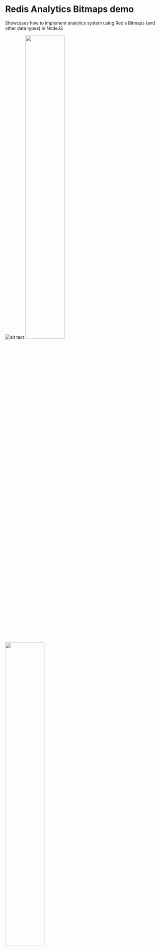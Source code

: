# Redis Analytics Bitmaps demo

Showcases how to implement analytics system using Redis Bitmaps (and other data types) in NodeJS

![alt text](https://github.com/RemoteCraftsmen/redis-analytics-bitmaps/blob/main/preview.png?raw=true)
<a href="https://github.com/RemoteCraftsmen/redis-analytics-bitmaps/blob/main/preview-2.png?raw=true"><img src="https://github.com/RemoteCraftsmen/redis-analytics-bitmaps/blob/main/preview-2.png?raw=true" width="50%" height="auto"></a><a href="https://github.com/RemoteCraftsmen/redis-analytics-bitmaps/blob/main/preview-3.png?raw=true"><img src="https://github.com/RemoteCraftsmen/redis-analytics-bitmaps/blob/main/preview-3.png?raw=true" width="50%" height="auto"></a>


## How it works
### How the data is stored:

* The event data is stored in various keys and various data types.
    * For each of time spans:
        * year: like 2021
        * month: like 2021-03 (means March of 2021)
        * day: like 2021-03-03 (means 3rd March of 2021)
        * weekOfMonth: like 2021-03/4 (means 4th week of March 2021)
        * anytime
        
    * and for each of scopes:
        * source
        * action
        * source + action
        * action + page
        * userId + action
        * global
        
    * and for each of data types (types):
        * count (Integer stored as String)
        * bitmap
        * set
        
Is generated key like: `rab:{type}[:custom:{customName}][:user:{userId}][:source:{source}][:action:{action}][:page:{page}]:timeSpan:{timeSpan}`, where values in `[]` are optional.
* For each generated key like `rab:count:*`, data is stored like: `INCR {key}`
    * E.g `INCR rab:count:action:addToCart:timeSpan:2015-12/3`
* For each generated key like: `rab:set:*`, data is stored like: `SADD {key} {userId}`
    * E.g `SADD rab:set:action:addToCart:timeSpan:2015-12/3 8`
* For each generated key like `rab:bitmap:*`, data is stored like: `SETBIT {key} {userId} 1`.
    * E.g `SETBIT rab:bitmap:action:addToCart:timeSpan:2015-12/3 8 1`
* Retention data:
    * Retention means users who bought on two different dates
    * For each buy action we check if user bought more products anytime than bought on particular day (current purchase not included).
    * If so, we add user id to set like: `SADD rab:set:custom:retention-buy:timeSpan:{timeSpan} {userId}`
    * E.g User Id 5 bought 3 products on 2015-12-15. His retention won't be stored (products bought on particular day: 2, products bought anytime: 0).
    * E.g User Id 3 bought 1 product on 2015-12-15 and before - 1 product on 2015-12-13. His retention will be stored (products bought on particular day: 0, products bought anytime: 1) like: `SADD rab:set:custom:retention-buy:timeSpan:2015-12 3`.
* Cohort data:
    * We store users who register and then bought some products (action order matters).
    * For each buy action in December we check if user performed register action before (register counter must be greater than zero).
    * If so, we set user bit to 1 like: `SETBIT rab:bitmap:custom:cohort-buy:timeSpan:{timeSpan} {userId} 1`
    * E.g User Id 2 bought 2 products on 2015-12-17. He won't be stored.
    * E.g User Id 10 bought 1 product on 2015-12-17 and registered on 2015-12-16. He will be stored like: `SETBIT rab:bitmap:custom:cohort-buy:timeSpan:2015-12 10 1`.
    * We assume that user cannot buy without register.
### How the data is accessed:

* Total Traffic: 
    * December: `BITCOUNT rab:bitmap:custom:global:timeSpan:2015-12`
    * X week of December: `BITCOUNT rab:bitmap:custom:global:timeSpan:2015-12/{X}`
        * E.g `BITCOUNT rab:bitmap:custom:global:timeSpan:2015-12/3`

* Traffic per Page ({page} is one of: homepage, product1, product2, product3):
    * December: `BITCOUNT rab:bitmap:action:visit:page:{page}:timeSpan:2015-12`
        * E.g `BITCOUNT rab:bitmap:action:visit:page:homepage:timeSpan:2015-12`
    * X week of December: `BITCOUNT rab:bitmap:action:visit:page:{page}:timeSpan:2015-12/{X}`
        * E.g `BITCOUNT rab:bitmap:action:visit:page:product1:timeSpan:2015-12/2`

* Traffic per Source ({source} is one of: google, Facebook, email, direct, referral, none):
    * December: `BITCOUNT rab:bitmap:source:{source}:timeSpan:2015-12`
        * E.g `BITCOUNT rab:bitmap:source:referral:timeSpan:2015-12`
    * X week of December: `BITCOUNT rab:bitmap:source:{source}:timeSpan:2015-12/{X}`
        * E.g `BITCOUNT rab:bitmap:source:google:timeSpan:2015-12/1`

* Trend traffic ({page} is one of: homepage, product1, product2, product3):
    * December: from `BITCOUNT rab:bitmap:action:visit:{page}:timeSpan:2015-12-01` to `BITCOUNT rab:bitmap:action:visit:{page}:timeSpan:2015-12-31`
    * 1 Week of December: Similar as above, but from 2015-12-01 to 2015-12-07
    * 2 Week of December: Similar as above, but from 2015-12-08 to 2015-12-14
    * 3 Week of December: Similar as above, but from 2015-12-15 to 2015-12-21
    * 4 Week of December: Similar as above, but from 2015-12-22 to 2015-12-28
    * 5 Week of December: Similar as above, but from 2015-12-29 to 2015-12-31
        * E.g `BITCOUNT rab:bitmap:action:visit:homepage:timeSpan:2015-12-29` => `BITCOUNT rab:bitmap:action:visit:homepage:timeSpan:2015-12-30` => `BITCOUNT rab:bitmap:action:visit:homepage:timeSpan:2015-12-31`

* Total products bought:
    * December: `GET rab:count:action:buy:timeSpan:2015-12`
    * X week of December: `GET rab:count:action:buy:timeSpan:2015-12/{X}`
        * E.g `GET rab:count:action:buy:timeSpan:2015-12/1`

* Total products added to cart:
    * December: `GET rab:count:action:addToCart:timeSpan:2015-12`
    * X week of December: `GET rab:count:action:addToCart:timeSpan:2015-12/{X}`
        * E.g `GET rab:count:action:addToCart:timeSpan:2015-12/1`

* Shares of products bought ({productPage} is on of product1, product2, product3):
    * December: `GET rab:count:action:buy:page:{productPage}:timeSpan:2015-12`
        * E.g `GET rab:count:action:buy:page:product3:timeSpan:2015-12`
    * X week of December: `GET rab:count:action:buy:page:{productPage}:timeSpan:2015-12/{X}`
        * E.g `GET rab:count:action:buy:page:product1:timeSpan:2015-12/2`

* Customer and Cohort Analysis:
    * People who registered: `BITCOUNT rab:bitmap:action:register:timeSpan:2015-12`
    * People who register then bought (order matters): `BITCOUNT rab:bitmap:custom:cohort-buy:timeSpan:2015-12`
    * Dropoff: (People who register then bought / People who register) * 100 [%]

* Customers who bought only specified product ({productPage} is one of: product1, product2, product3): `SMEMBERS rab:set:action:buy:page:{productPage}:timeSpan:2015-12`
    * E.g `SMEMBERS rab:set:action:buy:page:product2:timeSpan:2015-12`
* Customers who bought Product1 and Product2: `SINTER rab:set:action:buy:page:product1:timeSpan:anytime rab:set:action:buy:page:product2:timeSpan:anytime`
* Customer Retention (customers who bought on the different dates): `SMEMBERS rab:set:custom:retention-buy:timeSpan:anytime`

## Hot to run it locally?

### Prerequisites

- Node - v12.19.0
- NPM - v6.14.8
- Docker - v19.03.13 (optional)

### Local installation

Go to `/server` folder and then:

```
# copy file and set proper data inside
cp .env.example .env

# install dependencies
npm cache clean && npm install

# run docker compose or install redis manually
docker network create global
docker-compose up -d --build

# Run dev server
npm run dev
```

Go to `/client` folder and then:

```
# copy file and set proper data inside
cp .env.example .env

# install dependencies
npm cache clean && npm install

# run development mode
npm run serve
```

## Deployment

To make deploys work, you need to create free account in https://redislabs.com/try-free/

### Google Cloud Run

[![Run on Google
Cloud](https://deploy.cloud.run/button.svg)](https://deploy.cloud.run/?git_repo=https://github.com/RemoteCraftsmen/redis-analytics-bitmaps.git&revision=feature/deploy-buttons)

### Heroku

[![Deploy](https://www.herokucdn.com/deploy/button.svg)](https://heroku.com/deploy)

### Vercel

[![Deploy with Vercel](https://vercel.com/button)](https://vercel.com/new/git/external?repository-url=https%3A%2F%2Fgithub.com%2FRemoteCraftsmen%2Fredis-analytics-bitmaps&env=REDIS_ENDPOINT_URI,REDIS_PASSWORD)
